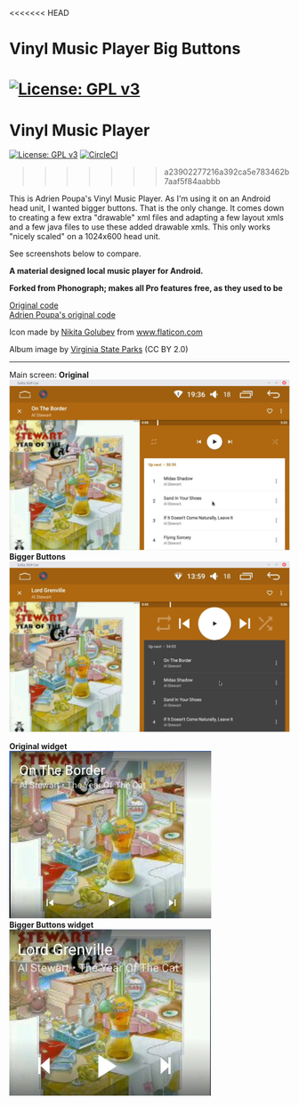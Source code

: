 <<<<<<< HEAD
# Vinyl Music Player Big Buttons
[![License: GPL v3](https://img.shields.io/badge/License-GPL%20v3-blue.svg)](https://github.com/AdrienPoupa/VinylMusicPlayer/blob/master/LICENSE.txt)
=======
# Vinyl Music Player
[![License: GPL v3](https://img.shields.io/badge/License-GPL%20v3-blue.svg)](https://github.com/AdrienPoupa/VinylMusicPlayer/blob/master/LICENSE.txt) [![CircleCI](https://circleci.com/gh/AdrienPoupa/VinylMusicPlayer/tree/master.svg?style=svg)](https://circleci.com/gh/AdrienPoupa/VinylMusicPlayer/tree/master)
>>>>>>> a23902277216a392ca5e783462b7aaf5f84aabbb

This is Adrien Poupa's Vinyl Music Player. As I'm using it on an Android head unit, I wanted bigger buttons.
That is the only change. It comes down to creating a few extra "drawable" xml files and adapting a few layout xmls and a few java files to use these added drawable xmls.
This only works "nicely scaled" on a 1024x600 head unit.

See screenshots below to compare.

**A material designed local music player for Android.**

**Forked from Phonograph; makes all Pro features free, as they used to be**

[Original code](https://github.com/kabouzeid/Phonograph)<br>
[Adrien Poupa's original code](https://github.com/AdrienPoupa/VinylMusicPlayer)

Icon made by [Nikita Golubev](https://www.flaticon.com/authors/nikita-golubev) from www.flaticon.com

Album image by [Virginia State Parks](https://www.flickr.com/photos/vastateparksstaff/38645226714/) (CC BY 2.0)

*******
Main screen:
**Original**
![Original main screen](./images/org_main_screen.jpg)
**Bigger Buttons**
![Bigger Buttons main screen](./images/new_main_screen.jpg)


**Original widget**<br>
![original widget](./images/org_widget.jpg)<br>
**Bigger Buttons widget**<br>
![original widget](./images/new_widget.jpg)

